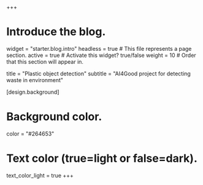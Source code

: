 +++
# Introduce the blog.
widget = "starter.blog.intro"
headless = true  # This file represents a page section.
active = true  # Activate this widget? true/false
weight = 10  # Order that this section will appear in.

title = "Plastic object detection"
subtitle = "AI4Good project for detecting waste in environment"

[design.background]
  # Background color.
  color = "#264653"

  # Text color (true=light or false=dark).
  text_color_light = true
+++

